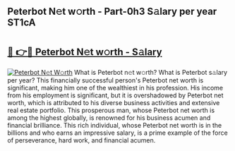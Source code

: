 ## Peterbot N𝚎t w𝚘rth - Part-0h3 S𝚊lary per year ST1cA

# <h2><a href="http://gc02sqp.nevu.top/?p=Peterbot">🔗 👉🔴 Peterbot N𝚎t w𝚘rth - S𝚊lary</a></h2>

[![Peterbot N𝚎t W𝚘rth](https://i.imgur.com/Oavwk0R.jpeg)](http://gc02sqp.nevu.top/?p=Peterbot)
What is Peterbot n𝚎t w𝚘rth? What is Peterbot s𝚊lary per year?
This financially successful person's Peterbot net worth is significant, making him one of the wealthiest in his profession. His income from his employment is significant, but it is overshadowed by Peterbot net worth, which is attributed to his diverse business activities and extensive real estate portfolio. This prosperous man, whose Peterbot net worth is among the highest globally, is renowned for his business acumen and financial brilliance. This rich individual, whose Peterbot net worth is in the billions and who earns an impressive salary, is a prime example of the force of perseverance, hard work, and financial acumen.

